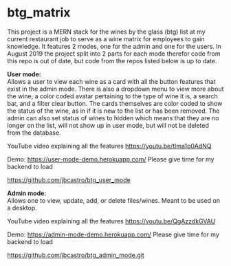 # btg_matrix


This project is a MERN stack for the wines by the glass (btg) list at my current restaurant job to serve as a wine matrix for employees to gain knowledge. It features 2 modes, one for the admin and one for the users. In August 2019 the project split into 2 parts for each mode therefor code from this repo is out of date, but code from the repos listed below is up to date.



<b>User mode:</b>
<br>
Allows a user to view each wine as a card with all the button features that exist in the admin mode. There is also a dropdown menu to view more about the wine, a color coded avatar pertaining to the type of wine it is, a search bar, and a filter clear button. The cards themselves are color coded to show the status of the wine, as in if it is new to the list or has been removed. The admin can also set status of wines to hidden which means that they are no longer on the list, will not show up in user mode, but will not be deleted from the database.

YouTube video explaining all the features https://youtu.be/tlma1p0AdNQ

Demo: https://user-mode-demo.herokuapp.com/ Please give time for my backend to load

https://github.com/jbcastro/btg_user_mode



<b>Admin mode:</b>
<br>
Allows one to view, update, add, or delete files/wines. Meant to be used on a desktop. 

YouTube video explaining all the features https://youtu.be/QgAzzdkGVAU

Demo: https://admin-mode-demo.herokuapp.com/ Please give time for my backend to load

https://github.com/jbcastro/btg_admin_mode.git
